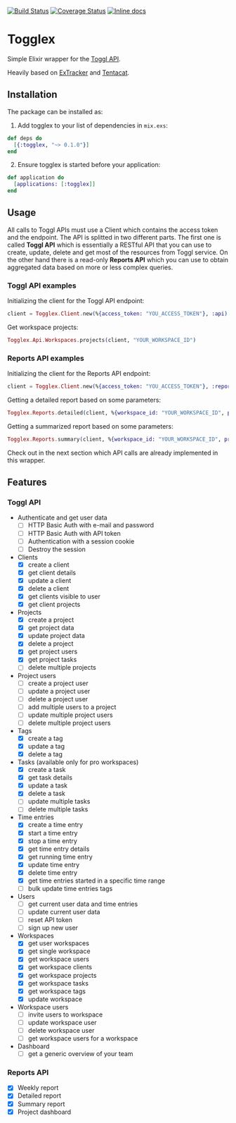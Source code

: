 [![Build Status](https://travis-ci.org/diacode/togglex.svg?branch=master)](https://travis-ci.org/diacode/togglex)
[![Coverage Status](https://coveralls.io/repos/github/diacode/togglex/badge.svg?branch=master)](https://coveralls.io/github/diacode/togglex?branch=master)
[![Inline docs](http://inch-ci.org/github/diacode/togglex.svg)](http://inch-ci.org/github/diacode/togglex)

# Togglex

Simple Elixir wrapper for the [Toggl API](https://github.com/toggl/toggl_api_docs).

Heavily based on [ExTracker](https://github.com/dashofcode/extracker) and
[Tentacat](https://github.com/edgurgel/tentacat).

## Installation

The package can be installed as:

1. Add togglex to your list of dependencies in `mix.exs`:

  ```elixir
  def deps do
    [{:togglex, "~> 0.1.0"}]
  end
  ```

2. Ensure togglex is started before your application:

  ```elixir
  def application do
    [applications: [:togglex]]
  end
  ```

## Usage

All calls to Toggl APIs must use a Client which contains the access token and
the endpoint. The API is splitted in two different parts. The first one is
called **Toggl API** which is essentially a RESTful API that you can use to
create, update, delete and get most of the resources from Toggl service. On the
other hand there is a read-only **Reports API** which you can use to obtain
aggregated data based on more or less complex queries.

### Toggl API examples

Initializing the client for the Toggl API endpoint:

```elixir
client = Togglex.Client.new(%{access_token: "YOU_ACCESS_TOKEN"}, :api)
```

Get workspace projects:

```elixir
Togglex.Api.Workspaces.projects(client, "YOUR_WORKSPACE_ID")
```

### Reports API examples

Initializing the client for the Reports API endpoint:

```elixir
client = Togglex.Client.new(%{access_token: "YOU_ACCESS_TOKEN"}, :reports)
```

Getting a detailed report based on some parameters:

```elixir
Togglex.Reports.detailed(client, %{workspace_id: "YOUR_WORKSPACE_ID", project_ids: "COMMA_SEPARATED_PROJECT_IDS"})
```

Getting a summarized report based on some parameters:

```elixir
Togglex.Reports.summary(client, %{workspace_id: "YOUR_WORKSPACE_ID", project_ids: "COMMA_SEPARATED_PROJECT_IDS"})
```

Check out in the next section which API calls are already implemented in this
wrapper.

## Features

### Toggl API

* Authenticate and get user data
  * [ ] HTTP Basic Auth with e-mail and password
  * [ ] HTTP Basic Auth with API token
  * [ ] Authentication with a session cookie
  * [ ] Destroy the session

* Clients
  * [x] create a client
  * [x] get client details
  * [x] update a client
  * [x] delete a client
  * [x] get clients visible to user
  * [x] get client projects

* Projects
  * [x] create a project
  * [x] get project data
  * [x] update project data
  * [x] delete a project
  * [x] get project users
  * [x] get project tasks
  * [ ] delete multiple projects

* Project users
  * [ ] create a project user
  * [ ] update a project user
  * [ ] delete a project user
  * [ ] add multiple users to a project
  * [ ] update multiple project users
  * [ ] delete multiple project users

* Tags
  * [x] create a tag
  * [x] update a tag
  * [x] delete a tag

* Tasks (available only for pro workspaces)
  * [x] create a task
  * [x] get task details
  * [x] update a task
  * [x] delete a task
  * [ ] update multiple tasks
  * [ ] delete multiple tasks

* Time entries
  * [x] create a time entry
  * [x] start a time entry
  * [x] stop a time entry
  * [x] get time entry details
  * [x] get running time entry
  * [x] update time entry
  * [x] delete time entry
  * [x] get time entries started in a specific time range
  * [ ] bulk update time entries tags

* Users
  * [ ] get current user data and time entries
  * [ ] update current user data
  * [ ] reset API token
  * [ ] sign up new user

* Workspaces
  * [x] get user workspaces
  * [x] get single workspace
  * [x] get workspace users
  * [x] get workspace clients
  * [x] get workspace projects
  * [x] get workspace tasks
  * [x] get workspace tags
  * [x] update workspace

* Workspace users
  * [ ] invite users to workspace
  * [ ] update workspace user
  * [ ] delete workspace user
  * [ ] get workspace users for a workspace

* Dashboard
  * [ ] get a generic overview of your team

### Reports API

* [x] Weekly report
* [x] Detailed report
* [x] Summary report
* [x] Project dashboard
